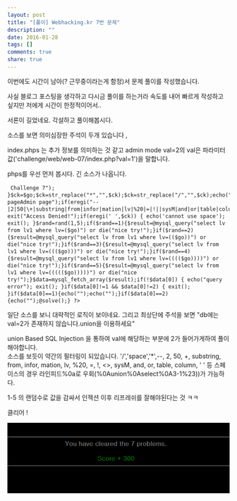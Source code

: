 ```yaml
---
layout: post
title: "[풀이] Webhacking.kr 7번 문제"
description: ""
date: 2016-01-28
tags: []
comments: true
share: true
---
```


이번에도 시간이 남아(? 근무중이라는게 함정)서 문제 풀이를 작성했습니다.

사실 블로그 포스팅을 생각하고 다시금 풀이를 하는거라 속도를 내어 빠르게 작성하고 싶지만 저에게 시간이 한정적이어서..

서론이 길었네요. 각설하고 풀이해봅시다.

  

  

소스를 보면 의미심장한 주석이 두개 있습니다 <!-- index.phps -->,<!-- admin mode : val=2 -->

index.phps 는 추가 정보를 의미하는 것 같고 admin mode val=2의 val은 파라미터
값('challenge/web/web-07/index.php?val=1')을 말합니다.

phps를 우선 먼저 봅시다. 긴 소스가 나옵니다.

  

     Challenge 7"); }$ck=$go;$ck=str_replace("*","",$ck);$ck=str_replace("/","",$ck);echo("admin pageAdmin page");if(eregi("--|2|50|\+|substring|from|infor|mation|lv|%20|=|!||sysM|and|or|table|column",$ck)) exit("Access Denied!");if(eregi(' ',$ck)) { echo('cannot use space'); exit(); }$rand=rand(1,5);if($rand==1){$result=@mysql_query("select lv from lv1 where lv=($go)") or die("nice try!");}if($rand==2){$result=@mysql_query("select lv from lv1 where lv=(($go))") or die("nice try!");}if($rand==3){$result=@mysql_query("select lv from lv1 where lv=((($go)))") or die("nice try!");}if($rand==4){$result=@mysql_query("select lv from lv1 where lv=(((($go))))") or die("nice try!");}if($rand==5){$result=@mysql_query("select lv from lv1 where lv=((((($go)))))") or die("nice try!");}$data=mysql_fetch_array($result);if(!$data[0]) { echo("query error"); exit(); }if($data[0]!=1 && $data[0]!=2) { exit(); }if($data[0]==1){echo("");echo("");}if($data[0]==2){echo("");@solve();} ?>

일단 소스를 보니 대략적인 로직이 보이네요. 그리고 최상단에 주석을 보면 "db에는 val=2가 존재하지 않습니다.union을 이용하세요"

union Based SQL Injection 을 통하여 val에 해당하는 부분에 2가 들어가게하여 풀이해야합니다.  
소스를 보듯이 약간의 필터링이 되있습니다. '/','space','*',--, 2, 50, +, substring, from, infor,
mation, lv, %20, =, !, <>, sysM, and, or, table, column, ' ' 등 스페이스의 경우
라인피드%0a로 우회(%0Aunion%0Aselect%0A3-1%23))가 가능하다.

  

1-5 의 랜덤수로 값을 감싸서 인젝션 이후 리프레쉬를 잘해야된다는 것 ㅋㅋ  

  

클리어 !

  

![](/assets/images/posts/498/25151C4D56A97B881A790D.PNG)

  

  

